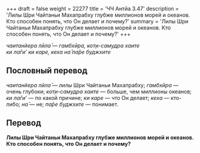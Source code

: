 +++
draft = false
weight = 22277
title = 'ЧЧ Антйа 3.47'
description = 'Лилы Шри Чайтаньи Махапрабху глубже миллионов морей и океанов. Кто способен понять, что Он делает и почему?'
summary = 'Лилы Шри Чайтаньи Махапрабху глубже миллионов морей и океанов. Кто способен понять, что Он делает и почему?'
+++

_чаитанйера лӣла̄ — гамбхӣра, кот̣и-самудра хаите  
ки ла̄ги’ ки каре, кеха на̄ па̄ре буджхите_

## Пословный перевод

_чаитанйера_ _лӣла̄_ — _лилы_ Шри Чайтаньи Махапрабху; _гамбхӣра_ — очень глубоки; _кот̣и_\-_самудра_ _хаите_ — больше, чем миллионы океанов; _ки_ _ла̄ги’_ — по какой причине; _ки_ _каре_ — что Он делает; _кеха_ — кто-либо; _на̄_ — не; _па̄ре_ _буджхите_ — понимает.

## Перевод

**Лилы Шри Чайтаньи Махапрабху глубже миллионов морей и океанов. Кто способен понять, что Он делает и почему?**
